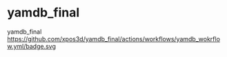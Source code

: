 # yamdb_final
yamdb_final
https://github.com/xpos3d/yamdb_final/actions/workflows/yamdb_wokrflow.yml/badge.svg